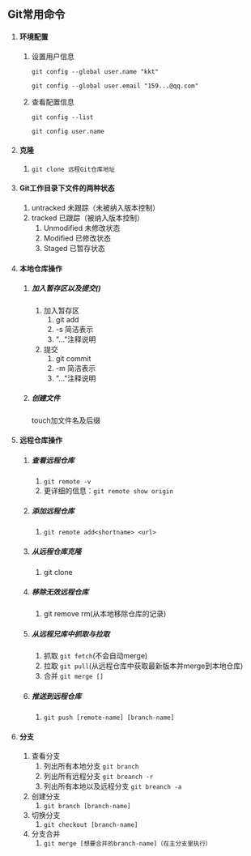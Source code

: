 ## Git常用命令

1. #### 环境配置

   1. 设置用户信息

      `git config --global user.name "kkt"`

      `git config --global user.email "159...@qq.com"`

   2. 查看配置信息

      `git config --list`

      `git config user.name`

2. #### 克隆

   1. `git clone 远程Git仓库地址`

3. #### Git工作目录下文件的两种状态

   1. untracked 未跟踪（未被纳入版本控制）
   2. tracked 已跟踪（被纳入版本控制）
      1. Unmodified 未修改状态
      2. Modified 已修改状态
      3. Staged 已暂存状态
   
4. #### 本地仓库操作

   1. ##### 加入暂存区以及提交()
   
      1. 加入暂存区
         1. git add
         2. -s   简洁表示
         3. "..."注释说明
      2. 提交
         1. git commit
         2. -m   简洁表示
         3. "..."注释说明
   
   2. ##### 创建文件
   
      touch加文件名及后缀
   
5. #### 远程仓库操作

   1. ##### 查看远程仓库

      1. `git remote -v`
      2. 更详细的信息：`git remote show origin`

   2. ##### 添加远程仓库

      1. `git remote add<shortname> <url>`

   3. ##### 从远程仓库克隆

      1. git clone <url>

   4. ##### 移除无效远程仓库

      1. git remove rm(从本地移除仓库的记录)
   
   5. ##### 从远程兄库中抓取与拉取
   
      1. 抓取 `git fetch`(不会自动merge)
      2. 拉取 `git pull`(从远程仓库中获取最新版本并merge到本地仓库)
      3. 合并 `git merge []`
   
   6. ##### 推送到远程仓库
   
      1. `git push [remote-name] [branch-name]`
   
6. #### 分支

   1. 查看分支
      1. 列出所有本地分支 `git branch`
      2. 列出所有远程分支 `git breanch -r`
      3. 列出所有本地以及远程分支 `git breanch -a`
   2. 创建分支
      1. `git branch [branch-name]`
   3. 切换分支
      1. `git checkout [branch-name]`
   4. 分支合并
      1. `git merge [想要合并的branch-name]（在主分支里执行）`